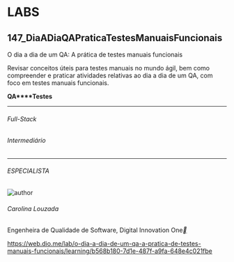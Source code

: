 # LABS
## 147_DiaADiaQAPraticaTestesManuaisFuncionais

 O dia a dia de um QA: A prática de testes manuais funcionais

Revisar conceitos úteis para testes manuais no mundo ágil, bem como compreender e praticar atividades relativas ao dia a dia de um QA, com foco em testes manuais funcionais.

**QA****Testes**

------

###### Full-Stack

###### Intermediário

------

###### ESPECIALISTA

![author](https://hermes.digitalinnovation.one/users/author/photos/084bc553-3d5b-475d-b38e-75f54b5299b3.jpg)

###### Carolina Louzada

Engenheira de Qualidade de Software, Digital Innovation One[**](https://www.linkedin.com/in/carolina-santana-louzada-436a1678/)

https://web.dio.me/lab/o-dia-a-dia-de-um-qa-a-pratica-de-testes-manuais-funcionais/learning/b568b180-7d1e-487f-a9fa-648e4c021fbe
